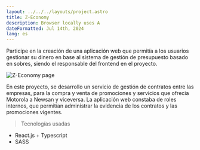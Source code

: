 ```yaml
---
layout: ../../../layouts/project.astro
title: Z-Economy
description: Browser locally uses A
dateFormatted: Jul 14th, 2024
lang: es
---
```


Participe en la creación de una aplicación web que permitía a los usuarios gestionar su dinero en base al sistema de gestión de presupuesto basado en sobres, siendo el responsable del frontend en el proyecto.

[//]: # (<a href="https://tiendanewsan.com.ar/" target="_blank" rel="noopener noreferrer">)
  <img src="/assets/images/projects/z-economy.png" alt="Z-Economy page"   class="rounded-lg" />

[//]: # (</a>)

En este proyecto, se desarrollo un servicio de gestión de contratos entre las empresas, para la compra y venta de promociones y servicios que ofrecia Motorola a Newsan y viceversa.
La aplicación web constaba de roles internos, que permitían administrar la evidencia de los contratos y las promociones vigentes.

> Tecnologías usadas

- React.js + Typescript
- SASS